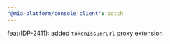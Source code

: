 ```yaml
---
"@mia-platform/console-client": patch
---
```


feat(IDP-2411): added `tokenIssuerUrl` proxy extension
